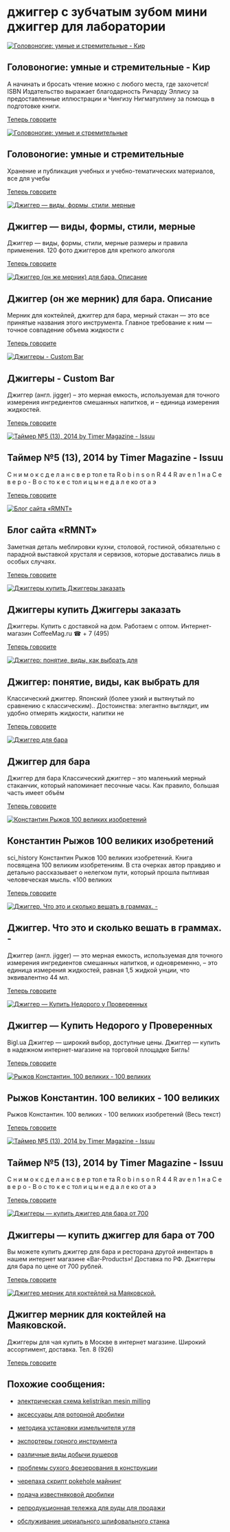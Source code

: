 # джиггер с зубчатым зубом мини джиггер для лаборатории
<a href="https://mnn.zoosnet.net/LR/Chatpre.aspx?id=MNN94995150&p=https://ateliertankink.nl/" target="_blank">![Головоногие: умные и стремительные - Кир ](https://github.com/aggregatecrushing/img/raw/main/78.jpg)</a>
## Головоногие: умные и стремительные - Кир 
А начинать и бросать чтение можно с любого места, где захочется! ISBN Издательство выражает благодарность Ричарду Эллису за предоставленные иллюстрации и Чингизу Нигматуллину за помощь в подготовке книги.
<a href="https://mnn.zoosnet.net/LR/Chatpre.aspx?id=MNN94995150&p=https://ateliertankink.nl/" target="_blank">Теперь говорите</a>
<a href="https://mnn.zoosnet.net/LR/Chatpre.aspx?id=MNN94995150&p=https://ateliertankink.nl/" target="_blank">![Головоногие: умные и стремительные](https://github.com/aggregatecrushing/img/raw/main/218.jpg)</a>
## Головоногие: умные и стремительные
Хранение и публикация учебных и учебно-тематических материалов, все для учебы
<a href="https://mnn.zoosnet.net/LR/Chatpre.aspx?id=MNN94995150&p=https://ateliertankink.nl/" target="_blank">Теперь говорите</a>
<a href="https://mnn.zoosnet.net/LR/Chatpre.aspx?id=MNN94995150&p=https://ateliertankink.nl/" target="_blank">![Джиггер — виды, формы, стили, мерные ](https://github.com/aggregatecrushing/img/raw/main/248.jpg)</a>
## Джиггер — виды, формы, стили, мерные 
Джиггер — виды, формы, стили, мерные размеры и правила применения. 120 фото джиггеров для крепкого алкоголя
<a href="https://mnn.zoosnet.net/LR/Chatpre.aspx?id=MNN94995150&p=https://ateliertankink.nl/" target="_blank">Теперь говорите</a>
<a href="https://mnn.zoosnet.net/LR/Chatpre.aspx?id=MNN94995150&p=https://ateliertankink.nl/" target="_blank">![Джиггер (он же мерник) для бара. Описание ](https://github.com/aggregatecrushing/img/raw/main/40.jpg)</a>
## Джиггер (он же мерник) для бара. Описание 
Мерник для коктейлей, джиггер для бара, мерный стакан — это все принятые названия этого инструмента. Главное требование к ним — точное совпадение объема жидкости с 
<a href="https://mnn.zoosnet.net/LR/Chatpre.aspx?id=MNN94995150&p=https://ateliertankink.nl/" target="_blank">Теперь говорите</a>
<a href="https://mnn.zoosnet.net/LR/Chatpre.aspx?id=MNN94995150&p=https://ateliertankink.nl/" target="_blank">![Джиггеры - Custom Bar](https://github.com/aggregatecrushing/img/raw/main/540.jpg)</a>
## Джиггеры - Custom Bar
Джиггер (англ. jigger) – это мерная емкость, используемая для точного измерения ингредиентов смешанных напитков, и – единица измерения жидкостей.
<a href="https://mnn.zoosnet.net/LR/Chatpre.aspx?id=MNN94995150&p=https://ateliertankink.nl/" target="_blank">Теперь говорите</a>
<a href="https://mnn.zoosnet.net/LR/Chatpre.aspx?id=MNN94995150&p=https://ateliertankink.nl/" target="_blank">![Таймер №5 (13), 2014 by Timer Magazine - Issuu](https://github.com/aggregatecrushing/img/raw/main/53.jpg)</a>
## Таймер №5 (13), 2014 by Timer Magazine - Issuu
С н и м о к с д е л а н с в е р тол е та R o b i n s o n R 4 4 R av e n 1 н а С е в е р о - В о с то к е с тол и ц ы н е д а л е ко от а э 
<a href="https://mnn.zoosnet.net/LR/Chatpre.aspx?id=MNN94995150&p=https://ateliertankink.nl/" target="_blank">Теперь говорите</a>
<a href="https://mnn.zoosnet.net/LR/Chatpre.aspx?id=MNN94995150&p=https://ateliertankink.nl/" target="_blank">![Блог сайта «RMNT»](https://github.com/aggregatecrushing/img/raw/main/95.jpg)</a>
## Блог сайта «RMNT»
Заметная деталь меблировки кухни, столовой, гостиной, обязательно с парадной выставкой хрусталя и сервизов, которые доставались лишь в особых случаях.
<a href="https://mnn.zoosnet.net/LR/Chatpre.aspx?id=MNN94995150&p=https://ateliertankink.nl/" target="_blank">Теперь говорите</a>
<a href="https://mnn.zoosnet.net/LR/Chatpre.aspx?id=MNN94995150&p=https://ateliertankink.nl/" target="_blank">![Джиггеры купить Джиггеры заказать](https://github.com/aggregatecrushing/img/raw/main/665.jpg)</a>
## Джиггеры купить Джиггеры заказать
Джиггеры. Купить с доставкой на дом. Работаем с оптом. Интернет-магазин CoffeeMag.ru ☎ + 7 (495) 
<a href="https://mnn.zoosnet.net/LR/Chatpre.aspx?id=MNN94995150&p=https://ateliertankink.nl/" target="_blank">Теперь говорите</a>
<a href="https://mnn.zoosnet.net/LR/Chatpre.aspx?id=MNN94995150&p=https://ateliertankink.nl/" target="_blank">![Джиггер: понятие, виды, как выбрать для ](https://github.com/aggregatecrushing/img/raw/main/363.jpg)</a>
## Джиггер: понятие, виды, как выбрать для 
Классический джиггер. Японский (более узкий и вытянутый по сравнению с классическим).. Достоинства: элегантно выглядит, им удобно отмерять жидкости, напитки не 
<a href="https://mnn.zoosnet.net/LR/Chatpre.aspx?id=MNN94995150&p=https://ateliertankink.nl/" target="_blank">Теперь говорите</a>
<a href="https://mnn.zoosnet.net/LR/Chatpre.aspx?id=MNN94995150&p=https://ateliertankink.nl/" target="_blank">![Джиггер для бара](https://github.com/aggregatecrushing/img/raw/main/322.jpg)</a>
## Джиггер для бара
Джиггер для бара Классический джиггер – это маленький мерный стаканчик, который напоминает песочные часы. Как правило, большая часть имеет объём 
<a href="https://mnn.zoosnet.net/LR/Chatpre.aspx?id=MNN94995150&p=https://ateliertankink.nl/" target="_blank">Теперь говорите</a>
<a href="https://mnn.zoosnet.net/LR/Chatpre.aspx?id=MNN94995150&p=https://ateliertankink.nl/" target="_blank">![Константин Рыжов 100 великих изобретений](https://github.com/aggregatecrushing/img/raw/main/657.jpg)</a>
## Константин Рыжов 100 великих изобретений
sci_history Константин Рыжов 100 великих изобретений. Книга посвящена 100 великим изобретениям. В ста очерках автор правдиво и детально рассказывает о нелегком пути, который прошла пытливая человеческая мысль. «100 великих 
<a href="https://mnn.zoosnet.net/LR/Chatpre.aspx?id=MNN94995150&p=https://ateliertankink.nl/" target="_blank">Теперь говорите</a>
<a href="https://mnn.zoosnet.net/LR/Chatpre.aspx?id=MNN94995150&p=https://ateliertankink.nl/" target="_blank">![Джиггер. Что это и сколько вешать в граммах. - ](https://github.com/aggregatecrushing/img/raw/main/633.jpg)</a>
## Джиггер. Что это и сколько вешать в граммах. - 
Джиггер (англ. jigger) — это мерная емкость, используемая для точного измерения ингредиентов смешанных напитков, и одновременно, – это единица измерения жидкостей, равная 1,5 жидкой унции, что эквивалентно 44 мл.
<a href="https://mnn.zoosnet.net/LR/Chatpre.aspx?id=MNN94995150&p=https://ateliertankink.nl/" target="_blank">Теперь говорите</a>
<a href="https://mnn.zoosnet.net/LR/Chatpre.aspx?id=MNN94995150&p=https://ateliertankink.nl/" target="_blank">![Джиггер — Купить Недорого у Проверенных ](https://github.com/aggregatecrushing/img/raw/main/374.jpg)</a>
## Джиггер — Купить Недорого у Проверенных 
Bigl.ua Джиггер — широкий выбор, доступные цены. Джиггер — купить в надежном интернет-магазине на торговой площадке Бигль!
<a href="https://mnn.zoosnet.net/LR/Chatpre.aspx?id=MNN94995150&p=https://ateliertankink.nl/" target="_blank">Теперь говорите</a>
<a href="https://mnn.zoosnet.net/LR/Chatpre.aspx?id=MNN94995150&p=https://ateliertankink.nl/" target="_blank">![Рыжов Константин. 100 великих - 100 великих ](https://github.com/aggregatecrushing/img/raw/main/422.jpg)</a>
## Рыжов Константин. 100 великих - 100 великих 
Рыжов Константин. 100 великих - 100 великих изобретений (Весь текст)
<a href="https://mnn.zoosnet.net/LR/Chatpre.aspx?id=MNN94995150&p=https://ateliertankink.nl/" target="_blank">Теперь говорите</a>
<a href="https://mnn.zoosnet.net/LR/Chatpre.aspx?id=MNN94995150&p=https://ateliertankink.nl/" target="_blank">![Таймер №5 (13), 2014 by Timer Magazine - Issuu](https://github.com/aggregatecrushing/img/raw/main/564.jpg)</a>
## Таймер №5 (13), 2014 by Timer Magazine - Issuu
С н и м о к с д е л а н с в е р тол е та R o b i n s o n R 4 4 R av e n 1 н а С е в е р о - В о с то к е с тол и ц ы н е д а л е ко от а э 
<a href="https://mnn.zoosnet.net/LR/Chatpre.aspx?id=MNN94995150&p=https://ateliertankink.nl/" target="_blank">Теперь говорите</a>
<a href="https://mnn.zoosnet.net/LR/Chatpre.aspx?id=MNN94995150&p=https://ateliertankink.nl/" target="_blank">![Джиггеры — купить джиггер для бара от 700 ](https://github.com/aggregatecrushing/img/raw/main/118.jpg)</a>
## Джиггеры — купить джиггер для бара от 700 
Вы можете купить джиггер для бара и ресторана другой инвентарь в нашем интернет магазине «Bar-Products»! Доставка по РФ. Джиггеры для бара по цене от 700 рублей.
<a href="https://mnn.zoosnet.net/LR/Chatpre.aspx?id=MNN94995150&p=https://ateliertankink.nl/" target="_blank">Теперь говорите</a>
<a href="https://mnn.zoosnet.net/LR/Chatpre.aspx?id=MNN94995150&p=https://ateliertankink.nl/" target="_blank">![Джиггер мерник для коктейлей на Маяковской. ](https://github.com/aggregatecrushing/img/raw/main/275.jpg)</a>
## Джиггер мерник для коктейлей на Маяковской. 
Джиггеры для чая купить в Москве в интернет магазине. Широкий ассортимент, доставка. Тел. 8 (926) 
<a href="https://mnn.zoosnet.net/LR/Chatpre.aspx?id=MNN94995150&p=https://ateliertankink.nl/" target="_blank">Теперь говорите</a>
## Похожие сообщения:
* [электрическая схема kelistrikan mesin milling](%D1%8D%D0%BB%D0%B5%D0%BA%D1%82%D1%80%D0%B8%D1%87%D0%B5%D1%81%D0%BA%D0%B0%D1%8F%20%D1%81%D1%85%D0%B5%D0%BC%D0%B0%20kelistrikan%20mesin%20milling.md)
* [аксессуары для роторной дробилки](%D0%B0%D0%BA%D1%81%D0%B5%D1%81%D1%81%D1%83%D0%B0%D1%80%D1%8B%20%D0%B4%D0%BB%D1%8F%20%D1%80%D0%BE%D1%82%D0%BE%D1%80%D0%BD%D0%BE%D0%B9%20%D0%B4%D1%80%D0%BE%D0%B1%D0%B8%D0%BB%D0%BA%D0%B8.md)
* [методика установки измельчителя угля](%D0%BC%D0%B5%D1%82%D0%BE%D0%B4%D0%B8%D0%BA%D0%B0%20%D1%83%D1%81%D1%82%D0%B0%D0%BD%D0%BE%D0%B2%D0%BA%D0%B8%20%D0%B8%D0%B7%D0%BC%D0%B5%D0%BB%D1%8C%D1%87%D0%B8%D1%82%D0%B5%D0%BB%D1%8F%20%D1%83%D0%B3%D0%BB%D1%8F.md)
* [экспортеры горного инструмента](%D1%8D%D0%BA%D1%81%D0%BF%D0%BE%D1%80%D1%82%D0%B5%D1%80%D1%8B%20%D0%B3%D0%BE%D1%80%D0%BD%D0%BE%D0%B3%D0%BE%20%D0%B8%D0%BD%D1%81%D1%82%D1%80%D1%83%D0%BC%D0%B5%D0%BD%D1%82%D0%B0.md)
* [различные виды добычи рушеров](%D1%80%D0%B0%D0%B7%D0%BB%D0%B8%D1%87%D0%BD%D1%8B%D0%B5%20%D0%B2%D0%B8%D0%B4%D1%8B%20%D0%B4%D0%BE%D0%B1%D1%8B%D1%87%D0%B8%20%D1%80%D1%83%D1%88%D0%B5%D1%80%D0%BE%D0%B2.md)
* [проблемы сухого фрезерования в конструкции](%D0%BF%D1%80%D0%BE%D0%B1%D0%BB%D0%B5%D0%BC%D1%8B%20%D1%81%D1%83%D1%85%D0%BE%D0%B3%D0%BE%20%D1%84%D1%80%D0%B5%D0%B7%D0%B5%D1%80%D0%BE%D0%B2%D0%B0%D0%BD%D0%B8%D1%8F%20%D0%B2%20%D0%BA%D0%BE%D0%BD%D1%81%D1%82%D1%80%D1%83%D0%BA%D1%86%D0%B8%D0%B8.md)
* [черепаха скрипт pokehole майнинг](%D1%87%D0%B5%D1%80%D0%B5%D0%BF%D0%B0%D1%85%D0%B0%20%D1%81%D0%BA%D1%80%D0%B8%D0%BF%D1%82%20pokehole%20%D0%BC%D0%B0%D0%B9%D0%BD%D0%B8%D0%BD%D0%B3.md)
* [подача известняковой дробилки](%D0%BF%D0%BE%D0%B4%D0%B0%D1%87%D0%B0%20%D0%B8%D0%B7%D0%B2%D0%B5%D1%81%D1%82%D0%BD%D1%8F%D0%BA%D0%BE%D0%B2%D0%BE%D0%B9%20%D0%B4%D1%80%D0%BE%D0%B1%D0%B8%D0%BB%D0%BA%D0%B8.md)
* [репродукционная тележка для руды для продажи](%D1%80%D0%B5%D0%BF%D1%80%D0%BE%D0%B4%D1%83%D0%BA%D1%86%D0%B8%D0%BE%D0%BD%D0%BD%D0%B0%D1%8F%20%D1%82%D0%B5%D0%BB%D0%B5%D0%B6%D0%BA%D0%B0%20%D0%B4%D0%BB%D1%8F%20%D1%80%D1%83%D0%B4%D1%8B%20%D0%B4%D0%BB%D1%8F%20%D0%BF%D1%80%D0%BE%D0%B4%D0%B0%D0%B6%D0%B8.md)
* [обслуживание цериального шлифовального станка](%D0%BE%D0%B1%D1%81%D0%BB%D1%83%D0%B6%D0%B8%D0%B2%D0%B0%D0%BD%D0%B8%D0%B5%20%D1%86%D0%B5%D1%80%D0%B8%D0%B0%D0%BB%D1%8C%D0%BD%D0%BE%D0%B3%D0%BE%20%D1%88%D0%BB%D0%B8%D1%84%D0%BE%D0%B2%D0%B0%D0%BB%D1%8C%D0%BD%D0%BE%D0%B3%D0%BE%20%D1%81%D1%82%D0%B0%D0%BD%D0%BA%D0%B0.md)
